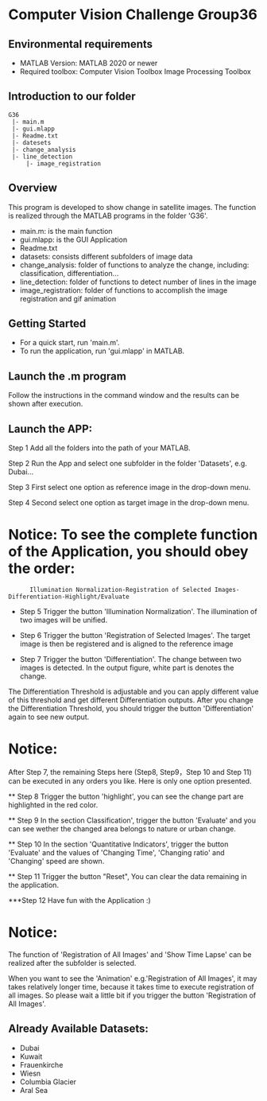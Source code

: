 # Computer Vision Challenge Group36

## Environmental requirements
* MATLAB Version: 	MATLAB 2020 or newer
* Required toolbox:	Computer Vision Toolbox
			Image Processing Toolbox

## Introduction to our folder
	G36
	 |- main.m
	 |- gui.mlapp
	 |- Readme.txt
	 |- datesets
	 |- change_analysis
	 |- line_detection
	     |- image_registration


## Overview
This program is developed to show change in satellite images. The function is realized through the MATLAB programs in the folder 'G36'.

* main.m: is the main function
* gui.mlapp: is the GUI Application
* Readme.txt
* datasets: consists different subfolders of image data
* change_analysis: folder of functions to analyze the change, including: classification, differentiation...
* line_detection: folder of functions to detect number of lines in the image
* image_registration: folder of functions to accomplish the image registration and gif animation


## Getting Started
* For a quick start, run 'main.m'.
* To run the application, run 'gui.mlapp' in MATLAB.

## Launch the .m program
Follow the instructions in the command window and the results can be shown after execution.

## Launch the APP:
Step 1
Add all the folders into the path of your MATLAB.

Step 2
Run the App and select one subfolder in the folder 'Datasets', e.g. Dubai...

Step 3
First select one option as reference image in the drop-down menu.

Step 4
Second select one option as target image in the drop-down menu.

# Notice: To see the complete function of the Application, you should obey the order:

          Illumination Normalization-Registration of Selected Images-Differentiation-Highlight/Evaluate

* Step 5
Trigger the button 'Illumination Normalization'. The illumination of two images will be unified.

* Step 6
Trigger the button 'Registration of Selected Images'. The target image is then be registered and is aligned to the reference image

* Step 7
Trigger the button 'Differentiation'. The change between two images is detected. In the output figure, white part is denotes the change.

The Differentiation Threshold is adjustable and you can apply different value of this threshold and get different Differentiation outputs.
After you change the Differentiation Threshold, you should trigger the button 'Differentiation' again to see new output.

# Notice:
After Step 7, the remaining Steps here (Step8, Step9，Step 10 and Step 11) can be executed in any orders you like. Here is only one option presented.

** Step 8
Trigger the button 'highlight', you can see the change part are highlighted in the red color.

** Step 9
In the section Classification', trigger the button 'Evaluate' and you can see wether the changed area belongs to nature or urban change.

** Step 10
In the section 'Quantitative Indicators', trigger the button 'Evaluate' and the values of 'Changing Time', 'Changing ratio' and 'Changing' speed are shown. 

** Step 11
Trigger the button "Reset", You can clear the data remaining in the application.

***Step 12
Have fun with the Application :)

# Notice:
The function of 'Registration of All Images' and 'Show Time Lapse' can be realized after the subfolder is selected.

When you want to see the 'Animation' e.g.'Registration of All Images', it may takes relatively longer time, because it takes time to execute registration of all images.
So please wait a little bit if you trigger the button 'Registration of All Images'.

## Already Available Datasets:
* Dubai
* Kuwait
* Frauenkirche
* Wiesn
* Columbia Glacier
* Aral Sea
